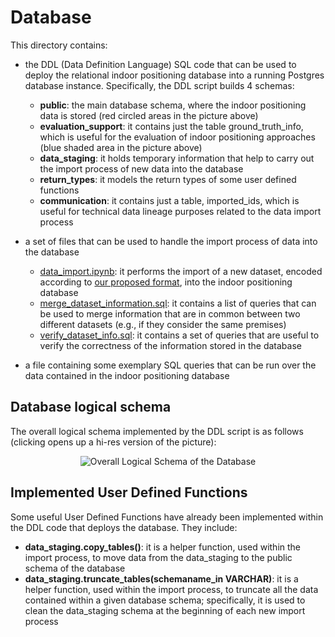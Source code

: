 # Database

This directory contains:
* the DDL (Data Definition Language) SQL code that can be used to deploy the relational indoor positioning database into a running Postgres database instance. Specifically, the DDL script builds 4 schemas:
  * **public**: the main database schema, where the indoor positioning data is stored (red circled areas in the picture above)
  * **evaluation_support**: it contains just the table ground_truth_info, which is useful for the evaluation of indoor positioning approaches (blue shaded area in the picture above)
  * **data_staging**: it holds temporary information that help to carry out the import process of new data into the database
  * **return_types**: it models the return types of some user defined functions
  * **communication**: it contains just a table, imported_ids, which is useful for technical data lineage purposes related to the data import process

* a set of files that can be used to handle the import process of data into the database
   * [data_import.ipynb](https://github.com/dslab-uniud/Database-indoor/blob/main/Database/data_import.ipynb): it performs the import of a new dataset, encoded according to [our proposed format](https://github.com/dslab-uniud/Database-indoor/blob/main/Datasets/README.md), into the indoor positioning database
   * [merge_dataset_information.sql](https://github.com/dslab-uniud/Database-indoor/tree/main/Database/merge_dataset_information.sql): it contains a list of queries that can be used to merge information that are in common between two different datasets (e.g., if they consider the same premises)
   * [verify_dataset_info.sql](https://github.com/dslab-uniud/Database-indoor/tree/main/Database/verify_dataset_info.sql): it contains a set of queries that are useful to verify the correctness of the information stored in the database
* a file containing some exemplary SQL queries that can be run over the data contained in the indoor positioning database


## Database logical schema

The overall logical schema implemented by the DDL script is as follows (clicking opens up a hi-res version of the picture):

<p align="center">
<img src="https://user-images.githubusercontent.com/45127628/170011003-fc2e5b72-3e69-4fe6-8d15-e3222fc01237.png" alt="Overall Logical Schema of the Database" />
</p>


## Implemented User Defined Functions

Some useful User Defined Functions have already been implemented within the DDL code that deploys the database. They include:
* **data_staging.copy_tables()**: it is a helper function, used within the import process, to move data from the data_staging to the public schema of the database
* **data_staging.truncate_tables(schemaname_in VARCHAR)**: it is a helper function, used within the import process, to truncate all the data contained within a given database schema; specifically, it is used to clean the data_staging schema at the beginning of each new import process
